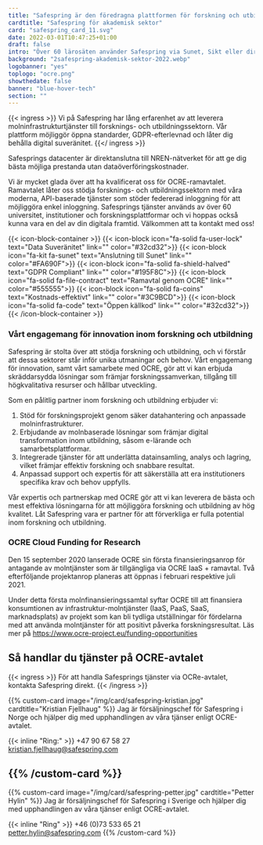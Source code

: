 ```yaml
---
title: "Safespring är den föredragna plattformen för forskning och utbildningssektorn"
cardtitle: "Safespring för akademisk sektor"
card: "safespring_card_11.svg"
date: 2022-03-01T10:47:25+01:00
draft: false
intro: "Över 60 lärosäten använder Safespring via Sunet, Sikt eller direkt genom GÉANTs OCRE-ramavtal."
background: "2safespring-akademisk-sektor-2022.webp"
logobanner: "yes"
toplogo: "ocre.png"
showthedate: false
banner: "blue-hover-tech"
section: ""
---
```


{{< ingress >}}
Vi på Safespring har lång erfarenhet av att leverera molninfrastrukturtjänster till forsknings- och utbildningssektorn. Vår plattform möjliggör öppna standarder, GDPR-efterlevnad och låter dig behålla digital suveränitet.
{{</ ingress >}}

Safesprings datacenter är direktanslutna till NREN-nätverket för att ge dig bästa möjliga prestanda utan dataöverföringskostnader.

Vi är mycket glada över att ha kvalificerat oss för OCRE-ramavtalet. Ramavtalet låter oss stödja forsknings- och utbildningssektorn med våra moderna, API-baserade tjänster som stöder federerad inloggning för att möjliggöra enkel inloggning. Safesprings tjänster används av över 60 universitet, institutioner och forskningsplattformar och vi hoppas också kunna vara en del av din digitala framtid. Välkommen att ta kontakt med oss!

{{< icon-block-container >}}
    {{< icon-block icon="fa-solid fa-user-lock" text="Data Suveränitet" link="" color="#32cd32">}}
    {{< icon-block icon="fa-kit fa-sunet" text="Anslutning till Sunet" link="" color="#FA690F">}}
    {{< icon-block icon="fa-solid fa-shield-halved" text="GDPR Compliant" link="" color="#195F8C">}}
    {{< icon-block icon="fa-solid fa-file-contract" text="Ramavtal genom OCRE" link="" color="#555555">}}
    {{< icon-block icon="fa-solid fa-coins" text="Kostnads-effektivt" link="" color="#3C9BCD">}}
    {{< icon-block icon="fa-solid fa-code" text="Öppen källkod" link="" color="#32cd32">}}
{{< /icon-block-container >}}

### Vårt engagemang för innovation inom forskning och utbildning

Safespring är stolta över att stödja forskning och utbildning, och vi förstår att dessa sektorer står inför unika utmaningar och behov. Vårt engagemang för innovation, samt vårt samarbete med OCRE, gör att vi kan erbjuda skräddarsydda lösningar som främjar forskningssamverkan, tillgång till högkvalitativa resurser och hållbar utveckling.

Som en pålitlig partner inom forskning och utbildning erbjuder vi:

1. Stöd för forskningsprojekt genom säker datahantering och anpassade molninfrastrukturer.
2. Erbjudande av molnbaserade lösningar som främjar digital transformation inom utbildning, såsom e-lärande och samarbetsplattformar.
3. Integrerade tjänster för att underlätta datainsamling, analys och lagring, vilket främjar effektiv forskning och snabbare resultat.
4. Anpassad support och expertis för att säkerställa att era institutioners specifika krav och behov uppfylls.

Vår expertis och partnerskap med OCRE gör att vi kan leverera de bästa och mest effektiva lösningarna för att möjliggöra forskning och utbildning av hög kvalitet. Låt Safespring vara er partner för att förverkliga er fulla potential inom forskning och utbildning.

### OCRE Cloud Funding for Research

Den 15 september 2020 lanserade OCRE sin första finansieringsanrop för antagande av molntjänster som är tillgängliga via OCRE IaaS + ramavtal. Två efterföljande projektanrop planeras att öppnas i februari respektive juli 2021.

Under detta första molnfinansieringssamtal syftar OCRE till att finansiera konsumtionen av infrastruktur-molntjänster (IaaS, PaaS, SaaS, marknadsplats) av projekt som kan bli tydliga utställningar för fördelarna med att använda molntjänster för att positivt påverka forskningsresultat. Läs mer på https://www.ocre-project.eu/funding-opportunities


## Så handlar du tjänster på OCRE-avtalet
{{< ingress >}}
För att handla Safesprings tjänster via OCRe-avtalet, kontakta Safespring direkt.
{{< /ingress >}}

{{% custom-card image="/img/card/safespring-kristian.jpg" cardtitle="Kristian Fjellhaug" %}}
Jag är försäljningschef för Safespring i Norge och hjälper dig med upphandlingen av våra tjänser enligt OCRE-avtalet.  

{{< inline "Ring:" >}} +47 90 67 58 27  
kristian.fjellhaug@safespring.com

{{% /custom-card %}}  
 -

{{% custom-card image="/img/card/safespring-petter.jpg" cardtitle="Petter Hylin" %}}
Jag är försäljningschef för Safespring i Sverige och hjälper dig med upphandlingen av våra tjänser enligt OCRE-avtalet.  

{{< inline "Ring" >}} +46 (0)73 533 65 21  
petter.hylin@safespring.com
{{% /custom-card %}}

